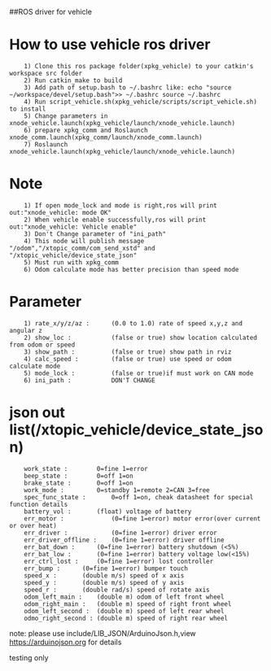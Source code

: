 ##ROS driver for vehicle

How to use vehicle ros driver
=====================================================================
        1) Clone this ros package folder(xpkg_vehicle) to your catkin's workspace src folder
        2) Run catkin_make to build
        3) Add path of setup.bash to ~/.bashrc like: echo "source ~/workspace/devel/setup.bash">> ~/.bashrc	source ~/.bashrc
        4) Run script_vehicle.sh(xpkg_vehicle/scripts/script_vehicle.sh) to install 
        5) Change parameters in xnode_vehicle.launch(xpkg_vehicle/launch/xnode_vehicle.launch)
        6) prepare xpkg_comm and Roslaunch xnode_comm.launch(xpkg_comm/launch/xnode_comm.launch)
        7) Roslaunch xnode_vehicle.launch(xpkg_vehicle/launch/xnode_vehicle.launch)

Note
=====================================================================
        1) If open mode_lock and mode is right,ros will print out:"xnode_vehicle: mode OK"
        2) When vehicle enable successfully,ros will print out:"xnode_vehicle: Vehicle enable"
        3) Don't Change parameter of "ini_path"
        4) This node will publish message "/odom","/xtopic_comm/com_send_xstd" and "/xtopic_vehicle/device_state_json"
        5) Must run with xpkg_comm
        6) Odom calculate mode has better precision than speed mode

Parameter
=====================================================================
        1) rate_x/y/z/az :      (0.0 to 1.0) rate of speed x,y,z and angular z
        2) show_loc :           (false or true) show location calculated from odom or speed
        3) show_path :          (false or true) show path in rviz
        4) calc_speed :         (false or true) use speed or odom calculate mode
        5) mode_lock :          (false or true)if must work on CAN mode
        6) ini_path :           DON'T CHANGE

json out list(/xtopic_vehicle/device_state_json)
=====================================================================
        work_state : 		0=fine 1=error
        beep_state : 		0=off 1=on
        brake_state :		0=off 1=on 
        work_mode : 		0=standby 1=remote 2=CAN 3=free
        spec_func_state :       0=off 1=on, cheak datasheet for special function details
        battery_vol : 		(float) voltage of battery
        err_motor :             (0=fine 1=error) motor error(over current or over heat)
        err_driver :            (0=fine 1=error) driver error
        err_driver_offline :	(0=fine 1=error) driver offline
        err_bat_down :		(0=fine 1=error) battery shutdown (<5%)
        err_bat_low :		(0=fine 1=error) battery voltage low(<15%)
        err_ctrl_lost :		(0=fine 1=error) lost controller
        err_bump :		(0=fine 1=error) bumper touch
        speed_x :		(double m/s) speed of x axis
        speed_y :		(double m/s) speed of y axis
        speed_r :		(double rad/s) speed of rotate axis
        odom_left_main :	(double m) odom of left front wheel
        odom_right_main :	(double m) speed of right front wheel
        odom_left_second :	(double m) speed of left rear wheel
        odmo_right_second :	(double m) speed of right rear wheel

note: please use include/LIB_JSON/ArduinoJson.h,view https://arduinojson.org for details

testing only